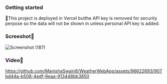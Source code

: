 ### Getting started 
🔔This project is deployed in Vercel butthe API key is removed for security perpose so the data will not be shown in unless personal API key is added.

### Screeshot👀
![Screenshot (187)](https://github.com/ManishaSwain8/WeatherWebApp/assets/96622693/52dab97a-f58f-491d-bafc-e540d0090c78)

### Video👀
https://github.com/ManishaSwain8/WeatherWebApp/assets/96622693/907bd44a-b508-4edf-9eaa-913448bb3850

